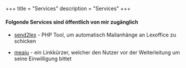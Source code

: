 +++
title = "Services"
description = "Services"
+++

#### Folgende Services sind öffentlich von mir zugänglich

* [send2lex](https://github.com/gruessung/send2lex) - PHP Tool, um automatisch Mailanhänge an Lexoffice zu schicken

* [meaju](https://meaju.de) - ein Linkkürzer, welcher den Nutzer vor der Weiterleitung um seine Einwilligung bittet

##
##


